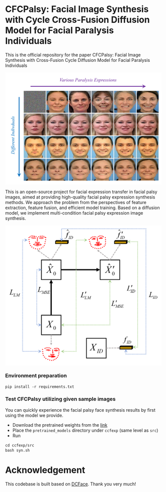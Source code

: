 

# CFCPalsy: Facial Image Synthesis with Cycle Cross-Fusion Diffusion Model for Facial Paralysis Individuals
This is the official repository for the paper CFCPalsy: Facial Image Synthesis with Cross-Fusion Cycle Diffusion Model for Facial Paralysis Individuals


<div style="background-color: white; padding: 10px; display: inline-block;">
  <img src="results.png" alt="results" width="500"/>
</div>

This is an open-source project for facial expression transfer in facial palsy images, aimed at providing high-quality facial palsy expression synthesis methods. We approach the problem from the perspectives of feature extraction, feature fusion, and efficient model training. Based on a diffusion model, we implement multi-condition facial palsy expression image synthesis.


<div style="background-color: white; padding: 10px; display: inline-block;">
  <img src="loss.png" alt="loss" width="500"/>
</div>



### Environment preparation

```
pip install -r requirements.txt
```

### Test CFCPalsy utilizing given sample images
You can quickly experience the facial palsy face synthesis results by first using the model we provide.


- Download the pretrained weights from the [link](https://drive.google.com/drive/folders/1yZz42XhsDvYnNYpS8IAru74TniPHjQD0?usp=drive_link)
- Place the `pretrained_models` directory under `ccfexp` (same level as `src`)
- Run
```
cd ccfexp/src
bash syn.sh
```
# Acknowledgement
This codebase is built based on [DCFace](https://github.com/mk-minchul/dcface). Thank you very much!
